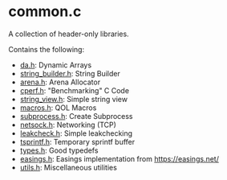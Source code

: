 # common.c

A collection of header-only libraries.

Contains the following:
- [da.h](./src/da.h): Dynamic Arrays
- [string_builder.h](./src/string_builder.h): String Builder
- [arena.h](./src/arena.h): Arena Allocator
- [cperf.h](./src/cperf.h): "Benchmarking" C Code
- [string_view.h](./src/string_view.h): Simple string view
- [macros.h](./src/macros.h): QOL Macros
- [subprocess.h](./src/subprocess.h): Create Subprocess
- [netsock.h](./src/netsock.h): Networking (TCP)
- [leakcheck.h](./src/leakcheck.h): Simple leakchecking
- [tsprintf.h](./src/tsprintf.h): Temporary sprintf buffer
- [types.h](./src/types.h): Good typedefs
- [easings.h](./src/easings.h): Easings implementation from <https://easings.net/>
- [utils.h](./src/utils.h): Miscellaneous utilities
